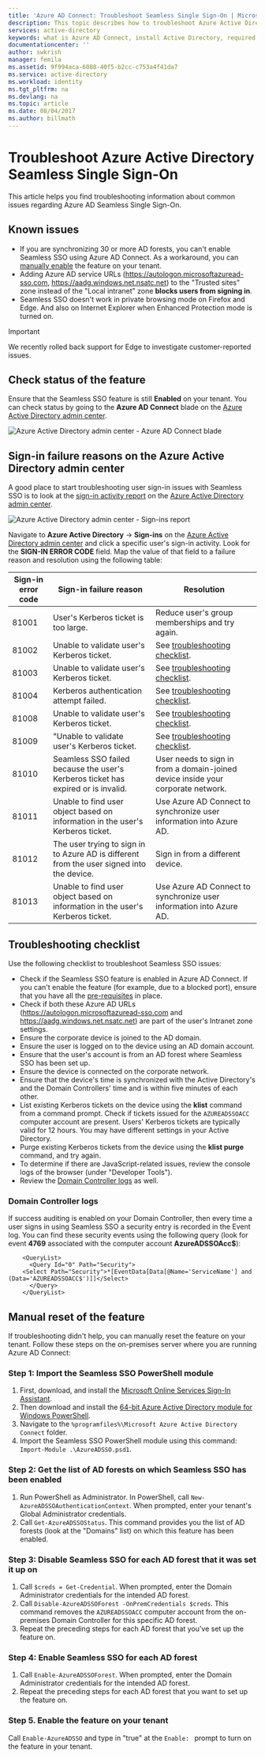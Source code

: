 ```yaml
---
title: 'Azure AD Connect: Troubleshoot Seamless Single Sign-On | Microsoft Docs'
description: This topic describes how to troubleshoot Azure Active Directory Seamless Single Sign-On (Azure AD Seamless SSO).
services: active-directory
keywords: what is Azure AD Connect, install Active Directory, required components for Azure AD, SSO, Single Sign-on
documentationcenter: ''
author: swkrish
manager: femila
ms.assetid: 9f994aca-6088-40f5-b2cc-c753a4f41da7
ms.service: active-directory
ms.workload: identity
ms.tgt_pltfrm: na
ms.devlang: na
ms.topic: article
ms.date: 08/04/2017
ms.author: billmath
---
```


# Troubleshoot Azure Active Directory Seamless Single Sign-On

This article helps you find troubleshooting information about common issues regarding Azure AD Seamless Single Sign-On.

## Known issues

- If you are synchronizing 30 or more AD forests, you can't enable Seamless SSO using Azure AD Connect. As a workaround, you can [manually enable](#manual-reset-of-azure-ad-seamless-sso) the feature on your tenant.
- Adding Azure AD service URLs (https://autologon.microsoftazuread-sso.com, https://aadg.windows.net.nsatc.net) to the "Trusted sites" zone instead of the "Local intranet" zone **blocks users from signing in**.
- Seamless SSO doesn't work in private browsing mode on Firefox and Edge. And also on Internet Explorer when Enhanced Protection mode is turned on.

>[!IMPORTANT]
>We recently rolled back support for Edge to investigate customer-reported issues.

## Check status of the feature

Ensure that the Seamless SSO feature is still **Enabled** on your tenant. You can check status by going to the **Azure AD Connect** blade on the [Azure Active Directory admin center](https://aad.portal.azure.com/).

![Azure Active Directory admin center - Azure AD Connect blade](./media/active-directory-aadconnect-sso/sso10.png)

## Sign-in failure reasons on the Azure Active Directory admin center

A good place to start troubleshooting user sign-in issues with Seamless SSO is to look at the [sign-in activity report](../active-directory-reporting-activity-sign-ins.md) on the [Azure Active Directory admin center](https://aad.portal.azure.com/).

![Azure Active Directory admin center - Sign-ins report](./media/active-directory-aadconnect-sso/sso9.png)

Navigate to **Azure Active Directory** -> **Sign-ins** on the [Azure Active Directory admin center](https://aad.portal.azure.com/) and click a specific user's sign-in activity. Look for the **SIGN-IN ERROR CODE** field. Map the value of that field to a failure reason and resolution using the following table:

|Sign-in error code|Sign-in failure reason|Resolution
| --- | --- | ---
| 81001 | User's Kerberos ticket is too large. | Reduce user's group memberships and try again.
| 81002 | Unable to validate user's Kerberos ticket. | See [troubleshooting checklist](#troubleshooting-checklist).
| 81003 | Unable to validate user's Kerberos ticket. | See [troubleshooting checklist](#troubleshooting-checklist).
| 81004 | Kerberos authentication attempt failed. | See [troubleshooting checklist](#troubleshooting-checklist).
| 81008 | Unable to validate user's Kerberos ticket. | See [troubleshooting checklist](#troubleshooting-checklist).
| 81009 | "Unable to validate user's Kerberos ticket. | See [troubleshooting checklist](#troubleshooting-checklist).
| 81010 | Seamless SSO failed because the user's Kerberos ticket has expired or is invalid. | User needs to sign in from a domain-joined device inside your corporate network.
| 81011 | Unable to find user object based on information in the user's Kerberos ticket. | Use Azure AD Connect to synchronize user information into Azure AD.
| 81012 | The user trying to sign in to Azure AD is different from the user signed into the device. | Sign in from a different device.
| 81013 | Unable to find user object based on information in the user's Kerberos ticket. |Use Azure AD Connect to synchronize user information into Azure AD. 

## Troubleshooting checklist

Use the following checklist to troubleshoot Seamless SSO issues:

- Check if the Seamless SSO feature is enabled in Azure AD Connect. If you can't enable the feature (for example, due to a blocked port), ensure that you have all the [pre-requisites](active-directory-aadconnect-sso-quick-start.md#step-1-check-prerequisites) in place.
- Check if both these Azure AD URLs (https://autologon.microsoftazuread-sso.com and https://aadg.windows.net.nsatc.net) are part of the user's Intranet zone settings.
- Ensure the corporate device is joined to the AD domain.
- Ensure the user is logged on to the device using an AD domain account.
- Ensure that the user's account is from an AD forest where Seamless SSO has been set up.
- Ensure the device is connected on the corporate network.
- Ensure that the device's time is synchronized with the Active Directory's and the Domain Controllers' time and is within five minutes of each other.
- List existing Kerberos tickets on the device using the **klist** command from a command prompt. Check if tickets issued for the `AZUREADSSOACC` computer account are present. Users' Kerberos tickets are typically valid for 12 hours. You may have  different settings in your Active Directory.
- Purge existing Kerberos tickets from the device using the **klist purge** command, and try again.
- To determine if there are JavaScript-related issues, review the console logs of the browser (under "Developer Tools").
- Review the [Domain Controller logs](#domain-controller-logs) as well.

### Domain Controller logs

If success auditing is enabled on your Domain Controller, then every time a user signs in using Seamless SSO a security entry is recorded in the Event log. You can find these security events using the following query (look for event **4769** associated with the computer account **AzureADSSOAcc$**):

```
	<QueryList>
	  <Query Id="0" Path="Security">
	<Select Path="Security">*[EventData[Data[@Name='ServiceName'] and (Data='AZUREADSSOACC$')]]</Select>
	  </Query>
	</QueryList>
```

## Manual reset of the feature

If troubleshooting didn't help, you can manually reset the feature on your tenant. Follow these steps on the on-premises server where you are running Azure AD Connect:

### Step 1: Import the Seamless SSO PowerShell module

1. First, download, and install the [Microsoft Online Services Sign-In Assistant](http://go.microsoft.com/fwlink/?LinkID=286152).
2. Then download and install the [64-bit Azure Active Directory module for Windows PowerShell](http://go.microsoft.com/fwlink/p/?linkid=236297).
3. Navigate to the `%programfiles%\Microsoft Azure Active Directory Connect` folder.
4. Import the Seamless SSO PowerShell module using this command: `Import-Module .\AzureADSSO.psd1`.

### Step 2: Get the list of AD forests on which Seamless SSO has been enabled

1. Run PowerShell as Administrator. In PowerShell, call `New-AzureADSSOAuthenticationContext`. When prompted, enter your tenant's Global Administrator credentials.
2. Call `Get-AzureADSSOStatus`. This command provides you the list of AD forests (look at the "Domains" list) on which this feature has been enabled.

### Step 3: Disable Seamless SSO for each AD forest that it was set it up on

1. Call `$creds = Get-Credential`. When prompted, enter the Domain Administrator credentials for the intended AD forest.
2. Call `Disable-AzureADSSOForest -OnPremCredentials $creds`. This command removes the `AZUREADSSOACC` computer account from the on-premises Domain Controller for this specific AD forest.
3. Repeat the preceding steps for each AD forest that you’ve set up the feature on.

### Step 4: Enable Seamless SSO for each AD forest

1. Call `Enable-AzureADSSOForest`. When prompted, enter the Domain Administrator credentials for the intended AD forest.
2. Repeat the preceding steps for each AD forest that you want to set up the feature on.

### Step 5. Enable the feature on your tenant

Call `Enable-AzureADSSO` and type in "true" at the `Enable: ` prompt to turn on the feature in your tenant.

